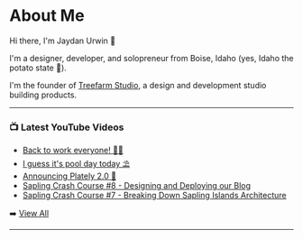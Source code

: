 # About Me

Hi there, I'm Jaydan Urwin 👋

I'm a designer, developer, and solopreneur from Boise, Idaho (yes, Idaho the potato state 🥔).

I'm the founder of [Treefarm Studio](https://treefarm.studio), a design and development studio building products.

--- 

### 📺 Latest YouTube Videos 
<!-- YOUTUBE:START -->
- [Back to work everyone! 🧑‍💻](https://www.youtube.com/shorts/wEkZDaiR9TQ)
- [I guess it&#39;s pool day today ⛱️](https://www.youtube.com/shorts/CBcno90UBXY)
- [Announcing Plately 2.0 🎉](https://www.youtube.com/watch?v=8u8_5hN8gXg)
- [Sapling Crash Course #8 - Designing and Deploying our Blog](https://www.youtube.com/watch?v=5Em1G7by6rs)
- [Sapling Crash Course #7 - Breaking Down Sapling Islands Architecture](https://www.youtube.com/watch?v=5xbjHTZBV_c)
<!-- YOUTUBE:END --> 

➡️ [View All](https://youtube.com/@JaydanUrwin) 

---

<!--
**jaydanurwin/jaydanurwin** is a ✨ _special_ ✨ repository because its `README.md` (this file) appears on your GitHub profile.

Here are some ideas to get you started:

- 🔭 I’m currently working on ...
- 🌱 I’m currently learning ...
- 👯 I’m looking to collaborate on ...
- 🤔 I’m looking for help with ...
- 💬 Ask me about ...
- 📫 How to reach me: ...
- 😄 Pronouns: ...
- ⚡ Fun fact: ...
-->
